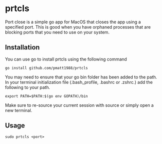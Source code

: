 # prtcls
Port close is a simple go app for MacOS that closes the app using a specified port.
This is good when you have orphaned processes that are blocking ports that you need to use on your system.

## Installation

You can use go to install prtcls using the following command

``` 
go install github.com/pmatt1988/prtcls
```
You may need to ensure that your go bin folder has been added to the path.
In your terminal initialization file (.bash_profile, .bashrc or .zshrc.)
add the following to your path.

```
export PATH=$PATH:$(go env GOPATH)/bin
```
Make sure to re-source your current session with source or simply open a new terminal.




## Usage
```
sudo prtcls <port>
```

